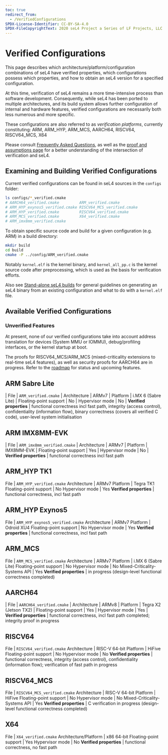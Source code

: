 ```yaml
---
toc: true
redirect_from:
  - /VerifiedConfigurations
SPDX-License-Identifier: CC-BY-SA-4.0
SPDX-FileCopyrightText: 2020 seL4 Project a Series of LF Projects, LLC.
---
```


# Verified Configurations

This page describes which architecture/platform/configuration
combinations of seL4 have verified properties, which configurations
possess which properties, and how to obtain an seL4 version for a
specified configuration.

At this time, verification of seL4 remains a more time-intensive process
than software development. Consequently, while seL4 has been ported to
multiple architectures, and its build system allows further
configuration of internal and hardware features, verified configurations
are necessarily both less numerous and more specific.

These configurations are also referred to as *verification platforms*,
currently constituting: ARM, ARM\_HYP, ARM\_MCS, AARCH64, RISCV64, RISCV64\_MCS, X64

Please consult [Frequently Asked
Questions](/FrequentlyAskedQuestions), as well as the [proof and
assumptions page](http://sel4.systems/Info/FAQ/proof.pml) for a better
understanding of the intersection of verification and seL4.

## Examining and Building Verified Configurations

Current verified configurations can be found in seL4 sources in the
`configs` folder:
```sh
ls configs/*_verified.cmake
# AARCH64_verified.cmake         ARM_verified.cmake
# ARM_HYP_exynos5_verified.cmake RISCV64_MCS_verified.cmake
# ARM_HYP_verified.cmake         RISCV64_verified.cmake
# ARM_MCS_verified.cmake         X64_verified.cmake
# ARM_imx8mm_verified.cmake
```

To obtain specific source code and build for a given configuration (e.g.
ARM) in a build directory:
```sh
mkdir build
cd build
cmake -P ../config/ARM_verified.cmake
```

Notably ``kernel.elf`` is the kernel binary, and ``kernel_all_pp.c`` is
the kernel source code after preprocessing, which is used as the basis
for verification efforts.

Also see [Stand-alone seL4 builds](/Developing/Building/seL4Standalone)
for general guidelines on generating an seL4 binary from an existing
configuration and what to do with a ``kernel.elf`` file.

## Available Verified Configurations

### Unverified Features

At present, none of our verified configurations take into account
address translation for devices (System MMU or IOMMU), debug/profiling
interfaces, or the kernel startup at boot.

The proofs for RISCV64\_MCS/ARM\_MCS (mixed-criticality extensions to real-time
seL4 features), as well as security proofs for AARCH64 are in progress. Refer to
the [roadmap](/projects/roadmap.html) for status and upcoming features.

## ARM Sabre Lite

| File | `ARM_verified.cmake`
| Architecture | ARMv7
| Platform | i.MX 6 (Sabre Lite)
| Floating-point support | No
| Hypervisor mode | No
| **Verified properties** | functional correctness incl fast path, integrity (access control), confidentiality (information flow), binary correctness (covers all verified C code), user-level system initialisation

## ARM IMX8MM-EVK

| File | `ARM_imx8mm_verified.cmake`
| Architecture | ARMv7
| Platform | IMX8MM-EVK
| Floating-point support | Yes
| Hypervisor mode | No
| **Verified properties** | functional correctness incl fast path

## ARM\_HYP TK1

File | `ARM_HYP_verified.cmake`
Architecture | ARMv7
Platform | Tegra TK1
Floating-point support | No
Hypervisor mode | Yes
**Verified properties** | functional correctness, incl fast path

## ARM\_HYP Exynos5

File | `ARM_HYP_exynos5_verified.cmake`
Architecture | ARMv7
Platform | Odroid XU4
Floating-point support | No
Hypervisor mode | Yes
**Verified properties** | functional correctness, incl fast path

## ARM_MCS

File | `ARM_MCS_verified.cmake`
Architecture | ARMv7
Platform | i.MX 6 (Sabre Lite)
Floating-point support | No
Hypervisor mode | No
Mixed-Criticality-Systems API | Yes
**Verified properties** | in progress (design-level functional correctness completed)

## AARCH64

| File | `AARCH64_verified.cmake`
| Architecture | ARMv8
| Platform | Tegra X2 (Jetson TX2)
| Floating-point support | Yes
| Hypervisor mode | Yes
| **Verified properties** | functional correctness, incl fast path completed; integrity proof in progress

## RISCV64

File | `RISCV64_verified.cmake`
Architecture | RISC-V 64-bit
Platform | HiFive
Floating-point support | No
Hypervisor mode | No
**Verified properties** | functional correctness, integrity (access control), confidentiality (information flow); verification of fast path in progress

## RISCV64_MCS

File | `RISCV64_MCS_verified.cmake`
Architecture | RISC-V 64-bit
Platform | HiFive
Floating-point support | No
Hypervisor mode | No
Mixed-Criticality-Systems API | Yes
**Verified properties** | C verification in progress (design-level functional correctness completed)

## X64

File | `X64_verified.cmake`
Architecture/Platform | x86 64-bit
Floating-point support | Yes
Hypervisor mode | No
**Verified properties** | functional correctness, no fast path